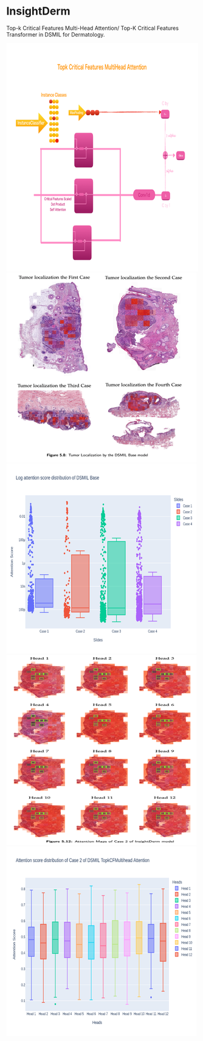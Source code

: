 # InsightDerm
Top-k Critical Features Multi-Head Attention/ Top-K Critical Features Transformer in DSMIL for Dermatology.


<!-- 
![Model Architecture](https://github.com/CaiYitao/InsightDerm/blob/main/src/pics/model%20architecture1.pdf "model architecture")
 -->

<img src="src/pics/Topk CF MultiHead Attention.pdf" alt="Top-K CF MH Attention architecutre" style="height: 600px; width:600px;"/>
<img src="/src/pics/tumor_localization.png" alt="tumor localization" style="height: 500px; width:500px;"/>

<img src="/src/pics/AttentionDist_DSMIL.png" alt="tumor localization" style="height: 500px; width:500px;"/>

<img src="src/pics/attnmap_InsightDerm.png" alt="tumor localization" style="height: 500px; width:500px;"/>

<img src="/src/pics/AttentionDist_Case2_TopkMultihead.png" alt="tumor localization" style="height: 500px; width:500px;"/>







